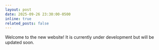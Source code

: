 ```yaml
---
layout: post
date: 2025-09-26 23:30:00-0500
inline: true
related_posts: false
---
```


Welcome to the new website! It is currently under development but will be updated soon.
